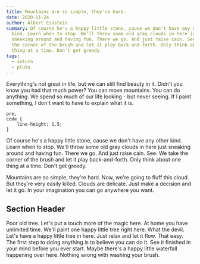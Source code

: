 ```yaml
---
title: Mountains are so simple, they're hard.
date: 2020-11-24
author: Albert Einstein
summary: Of course he's a happy little stone, cause we don't have any other
  kind. Learn when to stop. We'll throw some old gray clouds in here just
  sneaking around and having fun. There we go. And just raise cain. See. We take
  the corner of the brush and let it play back-and-forth. Only think about one
  thing at a time. Don't get greedy.
tags:
  - saturn
  - pluto
---
```

Everything's not great in life, but we can still find beauty in it. Didn't you know you had that much power? You can move mountains. You can do anything. We spend so much of our life looking - but never seeing. If I paint something, I don't want to have to explain what it is.


```
pre,
code {
	line-height: 1.5;
}
```

Of course he's a happy little stone, cause we don't have any other kind. Learn when to stop. We'll throw some old gray clouds in here just sneaking around and having fun. There we go. And just raise cain. See. We take the corner of the brush and let it play back-and-forth. Only think about one thing at a time. Don't get greedy.

Mountains are so simple, they're hard. Now, we're going to fluff this cloud. But they're very easily killed. Clouds are delicate. Just make a decision and let it go. In your imagination you can go anywhere you want.


## Section Header


Poor old tree. Let's put a touch more of the magic here. At home you have unlimited time. We'll paint one happy little tree right here. What the devil. Let's have a happy little tree in here. Just relax and let it flow. That easy. The first step to doing anything is to believe you can do it. See it finished in your mind before you ever start. Maybe there's a happy little waterfall happening over here. Nothing wrong with washing your brush.

